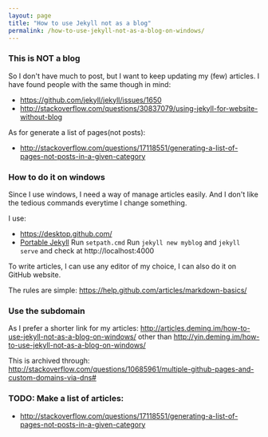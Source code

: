 ```yaml
---
layout: page
title: "How to use Jekyll not as a blog"
permalink: /how-to-use-jekyll-not-as-a-blog-on-windows/
---
```


### This is NOT a blog

So I don't have much to post, but I want to keep updating my (few) articles. I have found people with the same though in mind:
- https://github.com/jekyll/jekyll/issues/1650
- http://stackoverflow.com/questions/30837079/using-jekyll-for-website-without-blog

As for generate a list of pages(not posts):
- http://stackoverflow.com/questions/17118551/generating-a-list-of-pages-not-posts-in-a-given-category

### How to do it on windows

Since I use windows, I need a way of manage articles easily. And I don't like the tedious commands everytime I change something.

I use:
- https://desktop.github.com/
- [Portable Jekyll](https://github.com/madhur/PortableJekyll)
  Run `setpath.cmd`
  Run `jekyll new myblog` and `jekyll serve` and check at http://localhost:4000

To write articles, I can use any editor of my choice, I can also do it on GitHub website.

The rules are simple:
https://help.github.com/articles/markdown-basics/

### Use the subdomain

As I prefer a shorter link for my articles:
http://articles.deming.im/how-to-use-jekyll-not-as-a-blog-on-windows/
other than
http://yin.deming.im/how-to-use-jekyll-not-as-a-blog-on-windows/

This is archived through:
http://stackoverflow.com/questions/10685961/multiple-github-pages-and-custom-domains-via-dns#

### TODO: Make a list of articles:

- http://stackoverflow.com/questions/17118551/generating-a-list-of-pages-not-posts-in-a-given-category
